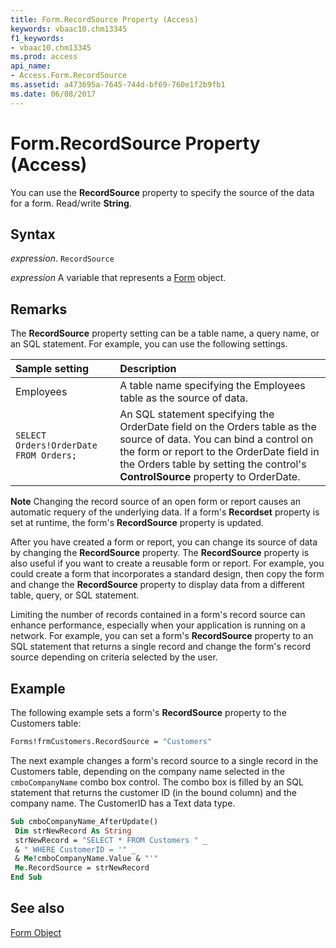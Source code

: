 ```yaml
---
title: Form.RecordSource Property (Access)
keywords: vbaac10.chm13345
f1_keywords:
- vbaac10.chm13345
ms.prod: access
api_name:
- Access.Form.RecordSource
ms.assetid: a473695a-7645-744d-bf69-760e1f2b9fb1
ms.date: 06/08/2017
---
```



# Form.RecordSource Property (Access)

You can use the  **RecordSource** property to specify the source of the data for a form. Read/write **String**.


## Syntax

 _expression_. `RecordSource`

 _expression_ A variable that represents a [Form](./Access.Form.md) object.


## Remarks

The  **RecordSource** property setting can be a table name, a query name, or an SQL statement. For example, you can use the following settings.



|**Sample setting**|**Description**|
|:-----|:-----|
|Employees|A table name specifying the Employees table as the source of data.|
| `SELECT Orders!OrderDate FROM Orders;`|An SQL statement specifying the OrderDate field on the Orders table as the source of data. You can bind a control on the form or report to the OrderDate field in the Orders table by setting the control's  **ControlSource** property to OrderDate.|

 **Note**  Changing the record source of an open form or report causes an automatic requery of the underlying data. If a form's  **Recordset** property is set at runtime, the form's **RecordSource** property is updated.

After you have created a form or report, you can change its source of data by changing the  **RecordSource** property. The **RecordSource** property is also useful if you want to create a reusable form or report. For example, you could create a form that incorporates a standard design, then copy the form and change the **RecordSource** property to display data from a different table, query, or SQL statement.

Limiting the number of records contained in a form's record source can enhance performance, especially when your application is running on a network. For example, you can set a form's  **RecordSource** property to an SQL statement that returns a single record and change the form's record source depending on criteria selected by the user.


## Example

The following example sets a form's  **RecordSource** property to the Customers table:


```vb
Forms!frmCustomers.RecordSource = "Customers"
```

The next example changes a form's record source to a single record in the Customers table, depending on the company name selected in the  `cmboCompanyName` combo box control. The combo box is filled by an SQL statement that returns the customer ID (in the bound column) and the company name. The CustomerID has a Text data type.




```vb
Sub cmboCompanyName_AfterUpdate() 
 Dim strNewRecord As String 
 strNewRecord = "SELECT * FROM Customers " _ 
 & " WHERE CustomerID = '" _ 
 & Me!cmboCompanyName.Value & "'" 
 Me.RecordSource = strNewRecord 
End Sub
```


## See also


[Form Object](Access.Form.md)

